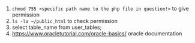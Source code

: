 1. `chmod 755 <specific path name to the php file in question!>` to give permission 
2.  `ls -la ~/public_html` to check permission
3. select table_name from user_tables;
4. https://www.oracletutorial.com/oracle-basics/ oracle documentation